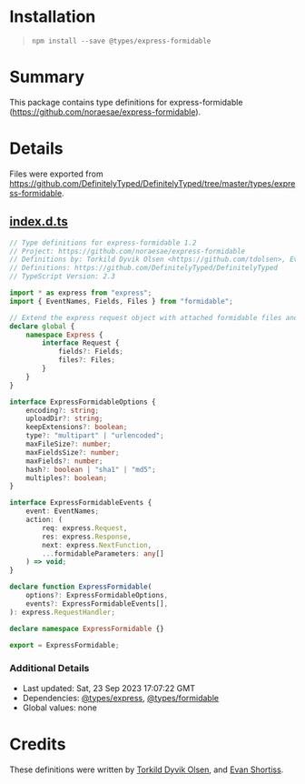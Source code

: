 # Installation
> `npm install --save @types/express-formidable`

# Summary
This package contains type definitions for express-formidable (https://github.com/noraesae/express-formidable).

# Details
Files were exported from https://github.com/DefinitelyTyped/DefinitelyTyped/tree/master/types/express-formidable.
## [index.d.ts](https://github.com/DefinitelyTyped/DefinitelyTyped/tree/master/types/express-formidable/index.d.ts)
````ts
// Type definitions for express-formidable 1.2
// Project: https://github.com/noraesae/express-formidable
// Definitions by: Torkild Dyvik Olsen <https://github.com/tdolsen>, Evan Shortiss <https://github.com/evanshortiss>
// Definitions: https://github.com/DefinitelyTyped/DefinitelyTyped
// TypeScript Version: 2.3

import * as express from "express";
import { EventNames, Fields, Files } from "formidable";

// Extend the express request object with attached formidable files and fields
declare global {
    namespace Express {
        interface Request {
            fields?: Fields;
            files?: Files;
        }
    }
}

interface ExpressFormidableOptions {
    encoding?: string;
    uploadDir?: string;
    keepExtensions?: boolean;
    type?: "multipart" | "urlencoded";
    maxFileSize?: number;
    maxFieldsSize?: number;
    maxFields?: number;
    hash?: boolean | "sha1" | "md5";
    multiples?: boolean;
}

interface ExpressFormidableEvents {
    event: EventNames;
    action: (
        req: express.Request,
        res: express.Response,
        next: express.NextFunction,
        ...formidableParameters: any[]
    ) => void;
}

declare function ExpressFormidable(
    options?: ExpressFormidableOptions,
    events?: ExpressFormidableEvents[],
): express.RequestHandler;

declare namespace ExpressFormidable {}

export = ExpressFormidable;

````

### Additional Details
 * Last updated: Sat, 23 Sep 2023 17:07:22 GMT
 * Dependencies: [@types/express](https://npmjs.com/package/@types/express), [@types/formidable](https://npmjs.com/package/@types/formidable)
 * Global values: none

# Credits
These definitions were written by [Torkild Dyvik Olsen](https://github.com/tdolsen), and [Evan Shortiss](https://github.com/evanshortiss).
